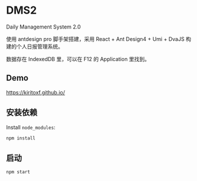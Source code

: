 # DMS2
Daily Management System 2.0

使用 antdesign pro 脚手架搭建，采用 React + Ant Design4 + Umi + DvaJS 构建的个人日报管理系统。

数据存在 IndexedDB 里，可以在 F12 的 Application 里找到。

## Demo
https://kiritoxf.github.io/

## 安装依赖

Install `node_modules`:

```bash
npm install
```

## 启动

```bash
npm start
```
